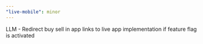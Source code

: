 ```yaml
---
"live-mobile": minor
---
```


LLM - Redirect buy sell in app links to live app implementation if feature flag is activated
